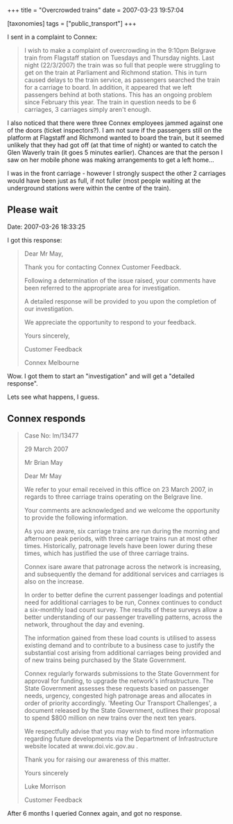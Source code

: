 +++
title = "Overcrowded trains"
date = 2007-03-23 19:57:04

[taxonomies]
tags = ["public_transport"]
+++

I sent in a complaint to Connex:

<blockquote>
I wish to make a complaint of overcrowding in the 9:10pm Belgrave train from
Flagstaff station on Tuesdays and Thursday nights. Last night (22/3/2007) the
train was so full that people were struggling to get on the train at Parliament
and Richmond station. This in turn caused delays to the train service, as
passengers searched the train for a carriage to board. In addition, it appeared
that we left passengers behind at both stations. This has an ongoing problem
since February this year. The train in question needs to be 6 carriages, 3
carriages simply aren't enough.
</blockquote>

I also noticed that there were three Connex employees jammed against one of the
doors (ticket inspectors?). I am not sure if the passengers still on the
platform at Flagstaff and Richmond wanted to board the train, but it seemed
unlikely that they had got off (at that time of night) or wanted to catch the
Glen Waverly train (it goes 5 minutes earlier). Chances are that the person I
saw on her mobile phone was making arrangements to get a left home...

I was in the front carriage - however I strongly suspect the other 2 carriages
would have been just as full, if not fuller (most people waiting at the
underground stations were within the centre of the train).

## Please wait

Date: 2007-03-26 18:33:25

I got this response:

<blockquote>
<p>Dear Mr May,</p>

<p>Thank you for contacting Connex Customer Feedback.</p>

<p>Following a determination of the issue raised, your comments have been
referred to the appropriate area for investigation.</p>

<p>A detailed response will be provided to you upon the completion of our
investigation.</p>

<p>We appreciate the opportunity to respond to your feedback.</p>

<p>Yours sincerely,</p>

<p>Customer Feedback</p>

<p>Connex Melbourne</p>
</blockquote>

Wow. I got them to start an "investigation" and will get a "detailed response".

Lets see what happens, I guess.

## Connex responds

<blockquote>
<p>Case No: lm/13477</p>

<p>29 March 2007</p>

<p>Mr Brian May</p>

<p>Dear Mr May</p>

<p>We refer to your email received in this office on 23 March 2007, in
regards to three carriage trains operating on the Belgrave line.</p>

<p>Your comments are acknowledged and we welcome the opportunity to provide
the following information.</p>

<p>As you are aware, six carriage trains are run during the morning and
afternoon peak periods, with three carriage trains run at most other
times. Historically, patronage levels have been lower during these
times, which has justified the use of three carriage trains.</p>

<p>Connex isare aware that patronage across the network is increasing, and
subsequently the demand for additional services and carriages is also on
the increase.</p>

<p>In order to better define the current passenger loadings and potential
need for additional carriages to be run, Connex continues to conduct a
six-monthly load count survey. The results of these surveys allow a
better understanding of our passenger travelling patterns, across the
network, throughout the day and evening.</p>

<p>The information gained from these load counts is utilised to assess
existing demand and to contribute to a business case to justify the
substantial cost arising from additional carriages being provided and of
new trains being purchased by the State Government.</p>

<p>Connex regularly forwards submissions to the State Government for
approval for funding, to upgrade the network's infrastructure. The State
Government assesses these requests based on passenger needs, urgency,
congested high patronage areas and allocates in order of priority
accordingly. 'Meeting Our Transport Challenges', a document released by
the State Government, outlines their proposal to spend $800 million on
new trains over the next ten years.</p>

<p>We respectfully advise that you may wish to find more information
regarding future developments via the Department of Infrastructure
website located at www.doi.vic.gov.au <https://www.doi.vic.gov.au/> .</p>

<p>Thank you for raising our awareness of this matter.</p>

<p>Yours sincerely</p>

<p>Luke Morrison</p>

<p>Customer Feedback</p>
</blockquote>

After 6 months I queried Connex again, and got no response.
